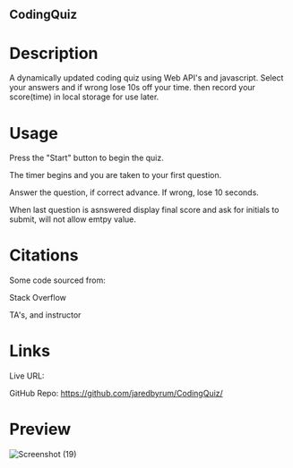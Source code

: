 ## CodingQuiz
# Description
 A dynamically updated coding quiz using Web API's and javascript. Select your answers and if wrong lose 10s off your time. then record your score(time) in local storage for use later.

# Usage 

Press the "Start" button to begin the quiz.

The timer begins and you are taken to your first question.

Answer the question, if correct advance. If wrong, lose 10 seconds.

When last question is asnswered display final score and ask for initials to submit, will not allow emtpy value.

# Citations

Some code sourced from:

Stack Overflow

TA's, and instructor

# Links

Live URL: 

GitHub Repo: https://github.com/jaredbyrum/CodingQuiz/

# Preview
![Screenshot (19)](https://github.com/jaredbyrum/CodingQuiz/assets/141647333/347b8020-8612-4197-aac2-6a45e25e0261)
